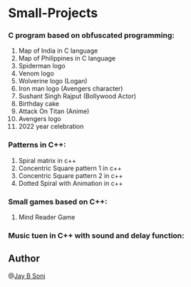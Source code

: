 # Small-Projects
### C program based on obfuscated programming:
1. Map of India in C language
2. Map of Philippines in C language
3. Spiderman logo 
4. Venom logo
5. Wolverine logo (Logan)
6. Iron man logo (Avengers character)
7. Sushant Singh Rajput (Bollywood Actor)
8. Birthday cake
9. Attack On Titan (Anime) 
10. Avengers logo
11. 2022 year celebration

### Patterns in C++:
1. Spiral matrix in c++
2. Concentric Square pattern 1 in c++
3. Concentric Square pattern 2 in c++
4. Dotted Spiral with Animation in c++

### Small games based on C++:
1. Mind Reader Game

### Music tuen in C++ with sound and delay function:



## Author
@[Jay B Soni](https://github.com/jaysonib)
